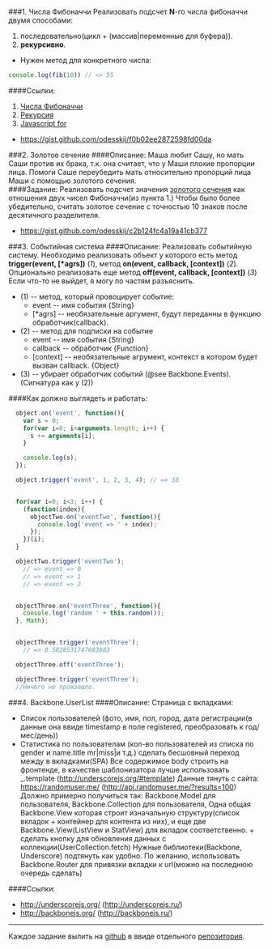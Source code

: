 ###1. Числа Фибоначчи
Реализовать подсчет **N**-го числа фибоначчи двумя способами:
 1. последовательно(цикл + (массив|переменные для буфера)).
 2. **рекурсивно**.

 - Нужен метод для конкретного числа:
````javascript
console.log(fib(10)) // => 55
````

####Ссылки:
1. [Числа Фибоначчи](https://ru.wikipedia.org/wiki/%D0%A7%D0%B8%D1%81%D0%BB%D0%B0_%D0%A4%D0%B8%D0%B1%D0%BE%D0%BD%D0%B0%D1%87%D1%87%D0%B8)
2. [Рекурсия](https://ru.wikipedia.org/wiki/%D0%A0%D0%B5%D0%BA%D1%83%D1%80%D1%81%D0%B8%D1%8F#.D0.92_.D0.BF.D1.80.D0.BE.D0.B3.D1.80.D0.B0.D0.BC.D0.BC.D0.B8.D1.80.D0.BE.D0.B2.D0.B0.D0.BD.D0.B8.D0.B8)
3. [Javascript for](https://developer.mozilla.org/en-US/docs/Web/JavaScript/Reference/Statements/for)
 
- https://gist.github.com/odesskij/f0b02ee2872598fd00da

###2. Золотое сечение
####Описание:
  Маша любит Сашу, но мать Саши против их брака, т.к. она считает, что у Маши плохие пропорции лица. Помоги Саше переубедить мать относительно пропорций лица Маши с помощью золотого сечения.  
####Задание:
Реализовать подсчет значения [золотого сечения](https://ru.wikipedia.org/wiki/%D0%97%D0%BE%D0%BB%D0%BE%D1%82%D0%BE%D0%B5_%D1%81%D0%B5%D1%87%D0%B5%D0%BD%D0%B8%D0%B5) как отношения двух чисел Фибоначчи(из пункта 1.)
Чтобы было более убедительно, считать золотое сечение с точностью 10 знаков после десятичного разделителя.

- https://gist.github.com/odesskij/c2b124fc4a19a41cb377

###3. Событийная система
####Описание:
  Реализовать событийную систему.
  Необходимо реализовать объект у которого есть метод **trigger(event, [\*agrs])** (*1*),
  метод **on(event, callback, [context])** (*2*).
  Опционально реализовать еще метод **off(event, callback, [context])** (*3*)
  Если что-то не выйдет, я могу по частям разъяснить.

  - (1) -- метод, который провоцирует событие:
    * event -- имя события {String}
    * [\*agrs] -- необязательные аргумент, будут переданны в функцию обработчик(callback).
  - (2) -- метод для подписки на событие
    * event -- имя события {String}
    * callback -- обработчик {Function}
    * [context] -- необязательные агрумент, контекст в котором будет вызван callback. {Object}
  - (3) -- убирает обработчик событий (@see Backbone.Events). (Сигнатура как у (2))

####Как должно выглядеть и работать:
````javascript
  object.on('event', function(){
    var s = 0;
    for(var i=0; i<arguments.length; i++) {
      s += arguments[i];
    }

    console.log(s);
  });

  object.trigger('event', 1, 2, 3, 4); // => 10


  for(var i=0; i<3; i++) {
    (function(index){
      objectTwo.on('eventTwo', function(){
        console.log('event => ' + index);
      });
    })(i);
  }

  objectTwo.trigger('eventTwo');
    // => event => 0
    // => event => 1
    // => event => 2


  objectThree.on('eventThree', function(){
    console.log('random ' + this.random());
  }, Math);


  objectThree.trigger('eventThree');
    // => 0.5828531747683883

  objectThree.off('eventThree');

  objectThree.trigger('eventThree');
  //Ничего не произошло.
````

###4. Backbone.UserList
####Описание:
Страница с вкладками:
* Список пользователей (фото, имя, пол, город, дата регистрации(в данные она ввиде timestamp в поле registered, преобразовать к год/мес/день))
* Статистика по пользователам (кол-во пользователей из списка по gender и name.title mr|miss|и т.д.)
сделать бесшовный переход между в вкладками(SPA)
Все содержимое body строить на фронтенде, в качестве шаблонизатора лучше использовать _.template (http://underscorejs.org/#template)
Данные тянуть с сайта: https://randomuser.me/ (http://api.randomuser.me/?results=100)
Должно примерно получиться так: Backbone.Model для пользователя, Backbone.Collection для пользователя,
Одна общая Backbone.View которая строит изначальную структуру(список вкладок + контейнер для контента из них),
и еще две Backbone.View(ListView и StatView) для вкладок соответственно. + сделать кнопку для обновления данных с коллекции(UserCollection.fetch)
Нужные библиотеки(Backbone, Underscore) подтянуть как удобно. 
По желанию, использовать Backbone.Router для привязки вкладки к url(можно на последнюю очередь сделать)

####Ссылки:
* http://underscorejs.org/ (http://underscorejs.ru/)
* http://backbonejs.org/ (http://backbonejs.ru/)

-----------------
Каждое задание вылить на [github](https://github.com/) в ввиде отдельного [репозитория](https://help.github.com/articles/create-a-repo/).
